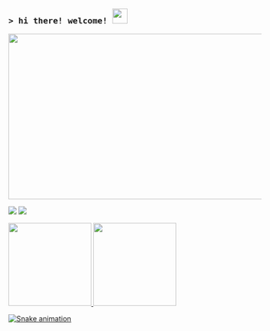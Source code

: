 ### <samp>&gt; hi there! welcome! <img src="https://media.giphy.com/media/hvRJCLFzcasrR4ia7z/giphy.gif" width="30"> </samp>
<p></p>

<div align="center">
  <img src="https://media.giphy.com/media/dWesBcTLavkZuG35MI/giphy.gif" width="530" height="330"/>
</div>
<p></p>

<div>
<a href="https://www.linkedin.com/in/edgartamasiro" target="_blank"><img src="https://img.shields.io/badge/-LinkedIn-%230e76a8?style=flat&logo=linkedin&logoColor=white" target="_blank"></a>
<a href="https://instagram.com/edgartamasiro" target="_blank"><img src="https://img.shields.io/badge/-Instagram-%23cc0079?style=flat&logo=instagram&logoColor=white" target="_blank"></a>
</div>
<p></p>

<div>
<a href="https://github.com/edgartamasiro?tab=repositories">
<img height="165em" src="https://github-readme-stats.vercel.app/api?username=edgartamasiro&show_icons=true&theme=vision-friendly-dark&border_color=000000&include_all_commits=true&count_private=true"/>
<img height="165em" src="https://github-readme-stats.vercel.app/api/top-langs/?username=edgartamasiro&layout=compact&theme=vision-friendly-dark&border_color=000000"/>
</div>

![Snake animation](https://github.com/edgartamasiro/edgartamasiro/blob/output/github-contribution-grid-snake.svg)
<p></p>
  
<p align="center"><img src="https://komarev.com/ghpvc/?username=edgartamasiro&style=flat&label=Profile+Views&color=2bd017" alt=""></p>

